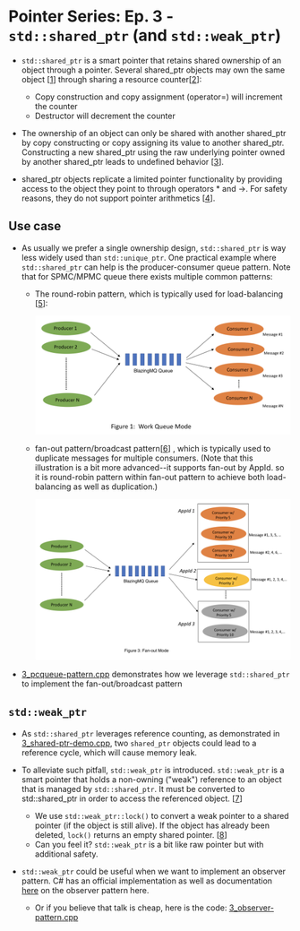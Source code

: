# Pointer Series: Ep. 3 - `std::shared_ptr` (and `std::weak_ptr`)

- `std::shared_ptr` is a smart pointer that retains shared ownership of an
  object through a pointer. Several shared_ptr objects may own the same
  object [[1](https://en.cppreference.com/w/cpp/memory/shared_ptr)] through
  sharing a resource
  counter[[2](https://courses.cs.washington.edu/courses/cse390c/24wi/lectures/smart.pptx)]:
    - Copy construction and copy assignment (operator=) will increment the
      counter
    - Destructor will decrement the counter

- The ownership of an object can only be shared with another shared_ptr by copy
  constructing or copy assigning its value
  to another shared_ptr. Constructing a new shared_ptr using the raw underlying
  pointer owned by another shared_ptr
  leads to undefined
  behavior [[3](https://en.cppreference.com/w/cpp/memory/shared_ptr)].

- shared_ptr objects replicate a limited pointer functionality by providing
  access to the object they point to through
  operators * and ->. For safety reasons, they do not support pointer
  arithmetics [[4](https://cplusplus.com/reference/memory/shared_ptr/)].

## Use case

- As usually we prefer a single ownership design, `std::shared_ptr` is way
  less widely used than `std::unique_ptr`. One practical example where
  `std::shared_ptr` can help is the producer-consumer queue pattern. Note that
  for SPMC/MPMC queue there exists multiple common patterns:

    - The round-robin
      pattern, which is typically used for
      load-balancing [[5](https://bloomberg.github.io/blazingmq/docs/features/message_routing_strategies/#work-queue)]:

      ![](./assets/round-robin-mode.png "round-robin-mode")

    - fan-out pattern/broadcast
      pattern[[6](https://bloomberg.github.io/blazingmq/docs/features/message_routing_strategies/#broadcast-mode)] ,
      which is typically used to duplicate messages for multiple consumers.
      (Note that this illustration is a bit more advanced--it supports fan-out
      by AppId. so it is round-robin pattern within fan-out pattern to achieve
      both load-balancing as well as duplication.)

      ![](./assets/fan-out-mode.png "fan-out-mode")

- [3_pcqueue-pattern.cpp](./3_pcqueue-pattern.cpp) demonstrates how we leverage
  `std::shared_ptr` to implement the fan-out/broadcast pattern

## `std::weak_ptr`

- As `std::shared_ptr` leverages reference counting, as demonstrated
  in [3_shared-ptr-demo.cpp](./3_shared-ptr-demo.cpp), two `shared_ptr` objects
  could lead to a reference cycle, which will cause memory leak.

- To alleviate such pitfall, `std::weak_ptr` is introduced. `std::weak_ptr` is a
  smart pointer that holds a non-owning ("weak") reference to an object that is
  managed by `std::shared_ptr`. It must be converted to std::shared_ptr in order
  to access the referenced
  object. [[7](https://en.cppreference.com/w/cpp/memory/weak_ptr)]

    - We use `std::weak_ptr::lock()` to convert a weak pointer to a shared
      pointer (if the object is still alive). If the object has already been
      deleted, `lock()` returns an empty shared
      pointer. [[8](https://en.cppreference.com/w/cpp/memory/weak_ptr/lock)]
    - Can you feel it? `std::weak_ptr` is a bit like raw pointer but with
      additional safety.

- `std::weak_ptr` could be useful when we want to implement an observer pattern.
  C# has an official implementation as well as
  documentation [here](https://learn.microsoft.com/en-us/dotnet/standard/events/observer-design-pattern)
  on the observer pattern here.

    - Or if you believe that talk is cheap, here is the
      code: [3_observer-pattern.cpp](./3_observer-pattern.cpp)
